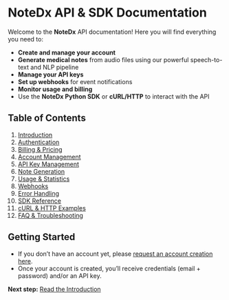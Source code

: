 # NoteDx API & SDK Documentation

Welcome to the **NoteDx** API documentation! Here you will find everything you need to:
- **Create and manage your account**  
- **Generate medical notes** from audio files using our powerful speech-to-text and NLP pipeline  
- **Manage your API keys**  
- **Set up webhooks** for event notifications  
- **Monitor usage and billing**  
- Use the **NoteDx Python SDK** or **cURL/HTTP** to interact with the API

## Table of Contents

1. [Introduction](introduction.md)
2. [Authentication](authentication.md)
3. [Billing & Pricing](billing.md)
4. [Account Management](account-management.md)
5. [API Key Management](api-key-management.md)
6. [Note Generation](note-generation.md)
7. [Usage & Statistics](usage-management.md)
8. [Webhooks](webhook-management.md)
9. [Error Handling](error-handling.md)
10. [SDK Reference](sdk-reference.md)
11. [cURL & HTTP Examples](curl-examples.md)
12. [FAQ & Troubleshooting](faq.md)

## Getting Started

- If you don’t have an account yet, please [request an account creation here](https://example.com/form).  
- Once your account is created, you’ll receive credentials (email + password) and/or an API key.

**Next step:** [Read the Introduction](introduction.md)